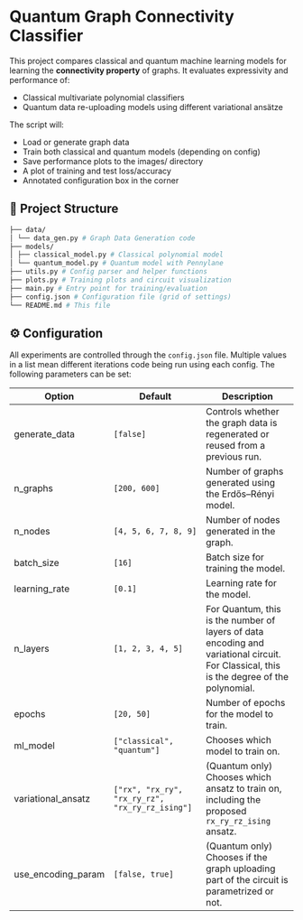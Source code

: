 # Quantum Graph Connectivity Classifier

This project compares classical and quantum machine learning models for learning the **connectivity property** of graphs. It evaluates expressivity and performance of:

- Classical multivariate polynomial classifiers
- Quantum data re-uploading models using different variational ansätze

The script will:
- Load or generate graph data
- Train both classical and quantum models (depending on config)
- Save performance plots to the images/ directory
- A plot of training and test loss/accuracy
- Annotated configuration box in the corner

## 📁 Project Structure
```bash
├── data/
│ └── data_gen.py # Graph Data Generation code
├── models/
│ ├── classical_model.py # Classical polynomial model
│ └── quantum_model.py # Quantum model with Pennylane
├── utils.py # Config parser and helper functions
├── plots.py # Training plots and circuit visualization
├── main.py # Entry point for training/evaluation
├── config.json # Configuration file (grid of settings)
└── README.md # This file
```

## ⚙️ Configuration

All experiments are controlled through the `config.json` file. Multiple values in a list mean different iterations code being run using each config. The following parameters can be set:

| Option | Default | Description |
| ------ | ------- | ----------- |
| generate_data | `[false]` | Controls whether the graph data is regenerated or reused from a previous run. |
| n_graphs | `[200, 600]` | Number of graphs generated using the Erdős–Rényi model. |
| n_nodes | `[4, 5, 6, 7, 8, 9]` | Number of nodes generated in the graph. |
| batch_size | `[16]` | Batch size for training the model. |
| learning_rate | `[0.1]` | Learning rate for the model. |
| n_layers | `[1, 2, 3, 4, 5]` | For Quantum, this is the number of layers of data encoding and variational circuit. For Classical, this is the degree of the polynomial. |
| epochs | `[20, 50]` | Number of epochs for the model to train. |
| ml_model | `["classical", "quantum"]` | Chooses which model to train on. |
| variational_ansatz | `["rx", "rx_ry", "rx_ry_rz", "rx_ry_rz_ising"]` | (Quantum only) Chooses which ansatz to train on, including the proposed `rx_ry_rz_ising` ansatz. |
| use_encoding_param | `[false, true]` | (Quantum only) Chooses if the graph uploading part of the circuit is parametrized or not. |

